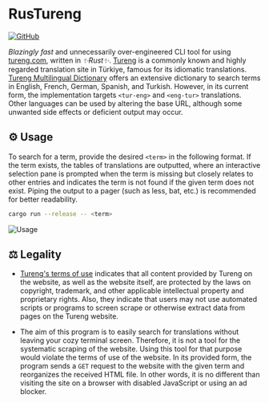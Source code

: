 # RusTureng

[![GitHub](https://img.shields.io/github/license/tunakasif/rustureng)](https://github.com/tunakasif/rustureng/blob/main/LICENSE)

_Blazingly fast_ and unnecessarily over-engineered CLI tool for using [tureng.com](https://tureng.com/en/turkish-english), written in _✨Rust✨_. [Tureng](https://tureng.com/en/turkish-english) is a commonly known and highly regarded translation site in Türkiye, famous for its idiomatic translations. [Tureng Multilingual Dictionary](https://tureng.com/en/turkish-english) offers an extensive dictionary to search terms in English, French, German, Spanish, and Turkish. However, in its current form, the implementation targets `<tur-eng>` and `<eng-tur>` translations. Other languages can be used by altering the base URL, although some unwanted side effects or deficient output may occur.

## ⚙️ Usage

To search for a term, provide the desired `<term>` in the following format. If the term exists, the tables of translations are outputted, where an interactive selection pane is prompted when the term is missing but closely relates to other entries and indicates the term is not found if the given term does not exist. Piping the output to a pager (such as less, bat, etc.) is recommended for better readability.

```sh
cargo run --release -- <term>
```

![Usage](./.github/assets/demo.gif)

## ⚖️ Legality

- [Tureng's terms of use](https://tureng.com/en/termsofuse) indicates that all content provided by Tureng on the website, as well as the website itself, are protected by the laws on copyright, trademark, and other applicable intellectual property and proprietary rights. Also, they indicate that users may not use automated scripts or programs to screen scrape or otherwise extract data from pages on the Tureng website.

- The aim of this program is to easily search for translations without leaving your cozy terminal screen. Therefore, it is not a tool for the systematic scraping of the website. Using this tool for that purpose would violate the terms of use of the website. In its provided form, the program sends a `GET` request to the website with the given term and reorganizes the received HTML file. In other words, it is no different than visiting the site on a browser with disabled JavaScript or using an ad blocker.
